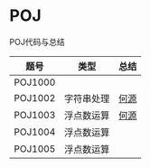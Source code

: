 # POJ
POJ代码与总结


题号 | 类型 | 总结 
---- | --- | ---
POJ1000 | | 
POJ1002 | 字符串处理 | [何源](http://reehy.top:4000/2017/03/12/POJ-1002/)
POJ1003 | 浮点数运算 | [何源](http://reehy.top:4000/2017/03/13/POJ-1003/)
POJ1004 | 浮点数运算 |
POJ1005 | 浮点数运算 |
